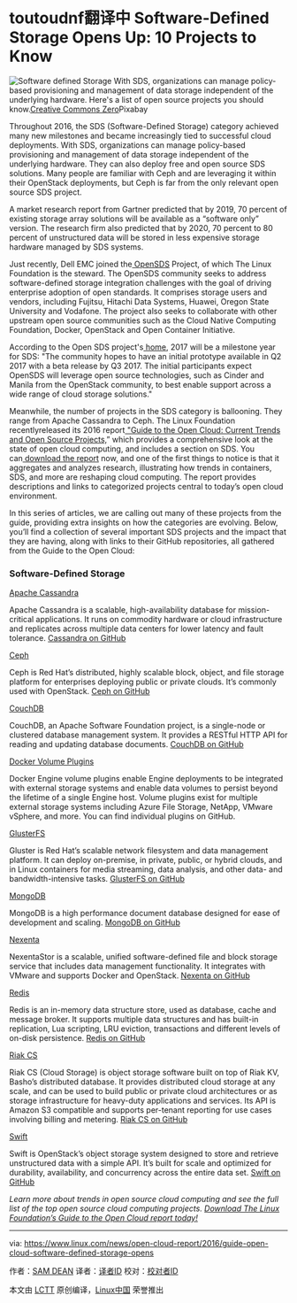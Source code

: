 toutoudnf翻译中
Software-Defined Storage Opens Up: 10 Projects to Know
============================================================


 ![Software defined Storage](https://www.linux.com/sites/lcom/files/styles/rendered_file/public/software-defined.jpg?itok=fRTy33a8 "Software Defined Storage") 
With SDS, organizations can manage policy-based provisioning and management of data storage independent of the underlying hardware. Here's a list of open source projects you should know.[Creative Commons Zero][1]Pixabay

Throughout 2016, the SDS (Software-Defined Storage) category achieved many new milestones and became increasingly tied to successful cloud deployments. With SDS, organizations can manage policy-based provisioning and management of data storage independent of the underlying hardware. They can also deploy free and open source SDS solutions. Many people are familiar with Ceph and are leveraging it within their OpenStack deployments, but Ceph is far from the only relevant open source SDS project.

A market research report from Gartner predicted that by 2019, 70 percent of existing storage array solutions will be available as a “software only” version. The research firm also predicted that by 2020, 70 percent to 80 percent of unstructured data will be stored in less expensive storage hardware managed by SDS systems.  

Just recently, Dell EMC joined the[ OpenSDS][4] Project, of which The Linux Foundation is the steward. The OpenSDS community seeks to address software-defined storage integration challenges with the goal of driving enterprise adoption of open standards. It comprises storage users and vendors, including Fujitsu, Hitachi Data Systems, Huawei, Oregon State University and Vodafone. The project also seeks to collaborate with other upstream open source communities such as the Cloud Native Computing Foundation, Docker, OpenStack and Open Container Initiative.

According to the Open SDS project's[ home][5], 2017 will be a milestone year for SDS: "The community hopes to have an initial prototype available in Q2 2017 with a beta release by Q3 2017\. The initial participants expect OpenSDS will leverage open source technologies, such as Cinder and Manila from the OpenStack community, to best enable support across a wide range of cloud storage solutions."

Meanwhile, the number of projects in the SDS category is ballooning. They range from Apache Cassandra to Ceph. The Linux Foundation recently[][6]released its 2016 report[ "Guide to the Open Cloud: Current Trends and Open Source Projects,][7]” which provides a comprehensive look at the state of open cloud computing, and includes a section on SDS. You can[ download the report][8] now, and one of the first things to notice is that it aggregates and analyzes research, illustrating how trends in containers, SDS, and more are reshaping cloud computing. The report provides descriptions and links to categorized projects central to today’s open cloud environment.

In this series of articles, we are calling out many of these projects from the guide, providing extra insights on how the categories are evolving. Below, you’ll find a collection of several important SDS projects and the impact that they are having, along with links to their GitHub repositories, all gathered from the Guide to the Open Cloud:

### Software-Defined Storage

[Apache Cassandra][9]

Apache Cassandra is a scalable, high-availability database for mission-critical applications. It runs on commodity hardware or cloud infrastructure and replicates across multiple data centers for lower latency and fault tolerance. [Cassandra on GitHub][10]

[Ceph][11]

Ceph is Red Hat’s distributed, highly scalable block, object, and file storage platform for enterprises deploying public or private clouds. It’s commonly used with OpenStack. [Ceph on GitHub][12]

[CouchDB][13]

CouchDB, an Apache Software Foundation project, is a single-node or clustered database management system. It provides a RESTful HTTP API for reading and updating database documents. [CouchDB on GitHub][14]

[Docker Volume Plugins][15]

Docker Engine volume plugins enable Engine deployments to be integrated with external storage systems and enable data volumes to persist beyond the lifetime of a single Engine host. Volume plugins exist for multiple external storage systems including Azure File Storage, NetApp, VMware vSphere, and more. You can find individual plugins on GitHub.

[GlusterFS][16]

Gluster is Red Hat’s scalable network filesystem and data management platform. It can deploy on-premise, in private, public, or hybrid clouds, and in Linux containers for media streaming, data analysis, and other data- and bandwidth-intensive tasks. [GlusterFS on GitHub][17]

[MongoDB][18]

MongoDB is a high performance document database designed for ease of development and scaling. [MongoDB on GitHub][19]

[Nexenta][20]

NexentaStor is a scalable, unified software-defined file and block storage service that includes data management functionality. It integrates with VMware and supports Docker and OpenStack. [Nexenta on GitHub][21]

[Redis][22]

Redis is an in-memory data structure store, used as database, cache and message broker. It supports multiple data structures and has built-in replication, Lua scripting, LRU eviction, transactions and different levels of on-disk persistence. [Redis on GitHub][23]

[Riak CS][24]

Riak CS (Cloud Storage) is object storage software built on top of Riak KV, Basho’s distributed database. It provides distributed cloud storage at any scale, and can be used to build public or private cloud architectures or as storage infrastructure for heavy-duty applications and services. Its API is Amazon S3 compatible and supports per-tenant reporting for use cases involving billing and metering. [Riak CS on GitHub][25]

[Swift][26]

Swift is OpenStack’s object storage system designed to store and retrieve unstructured data with a simple API. It’s built for scale and optimized for durability, availability, and concurrency across the entire data set. [Swift on GitHub][27]

 _Learn more about trends in open source cloud computing and see the full list of the top open source cloud computing projects. [Download The Linux Foundation’s Guide to the Open Cloud report today!][3]_

--------------------------------------------------------------------------------

via: https://www.linux.com/news/open-cloud-report/2016/guide-open-cloud-software-defined-storage-opens

作者：[SAM DEAN][a]
译者：[译者ID](https://github.com/译者ID)
校对：[校对者ID](https://github.com/校对者ID)

本文由 [LCTT](https://github.com/LCTT/TranslateProject) 原创编译，[Linux中国](https://linux.cn/) 荣誉推出

[a]:https://www.linux.com/users/sam-dean
[1]:https://www.linux.com/licenses/category/creative-commons-zero
[2]:https://www.linux.com/files/images/software-definedjpg
[3]:http://bit.ly/2eHQOwy
[4]:http://ctt.marketwire.com/?release=11G125514-001&id=10559023&type=0&url=https%3A%2F%2Fwww.opensds.io%2F
[5]:https://www.opensds.io/
[6]:https://www.linux.com/blog/linux-foundation-issues-2016-guide-open-source-cloud-projects
[7]:http://ctt.marketwire.com/?release=11G120876-001&id=10172077&type=0&url=http%3A%2F%2Fgo.linuxfoundation.org%2Frd-open-cloud-report-2016-pr
[8]:http://go.linuxfoundation.org/l/6342/2016-10-31/3krbjr
[9]:http://cassandra.apache.org/
[10]:https://github.com/apache/cassandra
[11]:http://ceph.com/
[12]:https://github.com/ceph/ceph
[13]:http://couchdb.apache.org/
[14]:https://github.com/apache/couchdb
[15]:https://docs.docker.com/engine/extend/plugins_volume/
[16]:https://www.gluster.org/
[17]:https://github.com/gluster/glusterfs
[18]:https://www.mongodb.com/
[19]:https://github.com/mongodb/mongo
[20]:https://nexenta.com/
[21]:https://github.com/Nexenta
[22]:http://redis.io/
[23]:https://github.com/antirez/redis
[24]:http://docs.basho.com/riak/cs/2.1.1/
[25]:https://github.com/basho/riak_cs
[26]:https://wiki.openstack.org/wiki/Swift
[27]:https://github.com/openstack/swift
